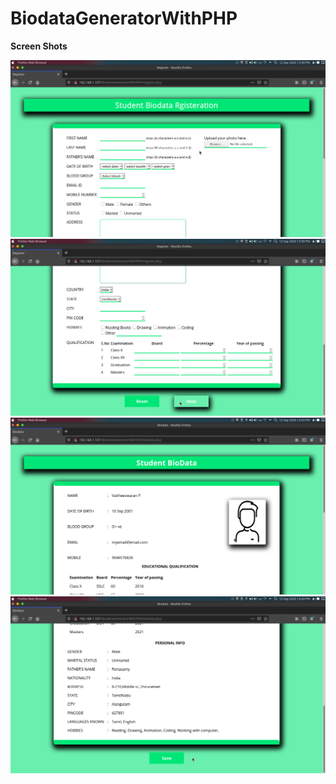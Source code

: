 # BiodataGeneratorWithPHP
<b>Screen Shots</b><br>
<div align="center">
    <img src="/screenshots/Screenshot1.png"</img> 
    <img src="/screenshots/Screenshot2.png" </img> 
    <img src="/screenshots/Screenshot3.png" </img> 
    <img src="/screenshots/Screenshot4.png" </img> 
</div>

